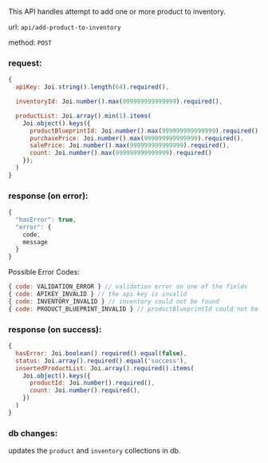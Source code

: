 This API handles attempt to add one or more product to inventory.

url: `api/add-product-to-inventory`

method: `POST`

### request: 
```js
{
  apiKey: Joi.string().length(64).required(),

  inventoryId: Joi.number().max(999999999999999).required(),

  productList: Joi.array().min(1).items(
    Joi.object().keys({
      productBlueprintId: Joi.number().max(999999999999999).required(),
      purchasePrice: Joi.number().max(999999999999999).required(),
      salePrice: Joi.number().max(999999999999999).required(),
      count: Joi.number().max(999999999999999).required()
    });
  )
}
```

### response (on error):
```js
{
  "hasError": true,
  "error": {
    code,
    message
  }
}
```

Possible Error Codes:
```js
{ code: VALIDATION_ERROR } // validation error on one of the fields
{ code: APIKEY_INVALID } // the api key is invalid
{ code: INVENTORY_INVALID } // inventory could not be found
{ code: PRODUCT_BLUEPRINT_INVALID } // productBlueprintId could not be found
```

### response (on success):
```js
{
  hasError: Joi.boolean().required().equal(false),
  status: Joi.array().required().equal('success'),
  insertedProductList: Joi.array().required().items(
    Joi.object().keys({
      productId: Joi.number().required(),
      count: Joi.number().required(),
    })
  )
}
```

### db changes:
updates the `product` and `inventory` collections in db.